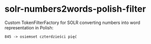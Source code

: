 solr-numbers2words-polish-filter
================================

Custom TokenFilterFactory for SOLR converting numbers into word representation in Polish:

`845 -> osiemset czterdzieści pięć`
